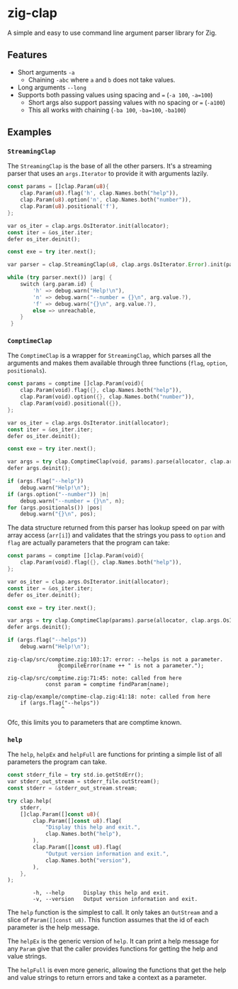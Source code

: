 # zig-clap

A simple and easy to use command line argument parser library for Zig.

## Features

* Short arguments `-a`
  * Chaining `-abc` where `a` and `b` does not take values.
* Long arguments `--long`
* Supports both passing values using spacing and `=` (`-a 100`, `-a=100`)
  * Short args also support passing values with no spacing or `=` (`-a100`)
  * This all works with chaining (`-ba 100`, `-ba=100`, `-ba100`)

## Examples

### `StreamingClap`

The `StreamingClap` is the base of all the other parsers. It's a streaming parser that uses an
`args.Iterator` to provide it with arguments lazily.

```rust
const params = []clap.Param(u8){
    clap.Param(u8).flag('h', clap.Names.both("help")),
    clap.Param(u8).option('n', clap.Names.both("number")),
    clap.Param(u8).positional('f'),
};

var os_iter = clap.args.OsIterator.init(allocator);
const iter = &os_iter.iter;
defer os_iter.deinit();

const exe = try iter.next();

var parser = clap.StreamingClap(u8, clap.args.OsIterator.Error).init(params, iter);

while (try parser.next()) |arg| {
    switch (arg.param.id) {
        'h' => debug.warn("Help!\n"),
        'n' => debug.warn("--number = {}\n", arg.value.?),
        'f' => debug.warn("{}\n", arg.value.?),
        else => unreachable,
    }
 }
```

### `ComptimeClap`

The `ComptimeClap` is a wrapper for `StreamingClap`, which parses all the arguments and makes
them available through three functions (`flag`, `option`, `positionals`).

```rust
const params = comptime []clap.Param(void){
    clap.Param(void).flag({}, clap.Names.both("help")),
    clap.Param(void).option({}, clap.Names.both("number")),
    clap.Param(void).positional({}),
};

var os_iter = clap.args.OsIterator.init(allocator);
const iter = &os_iter.iter;
defer os_iter.deinit();

const exe = try iter.next();

var args = try clap.ComptimeClap(void, params).parse(allocator, clap.args.OsIterator.Error, iter);
defer args.deinit();

if (args.flag("--help"))
    debug.warn("Help!\n");
if (args.option("--number")) |n|
    debug.warn("--number = {}\n", n);
for (args.positionals()) |pos|
    debug.warn("{}\n", pos);
```

The data structure returned from this parser has lookup speed on par with array access (`arr[i]`)
and validates that the strings you pass to `option` and `flag` are actually parameters that the
program can take:

```rust
const params = comptime []clap.Param(void){
    clap.Param(void).flag({}, clap.Names.both("help")),
};

var os_iter = clap.args.OsIterator.init(allocator);
const iter = &os_iter.iter;
defer os_iter.deinit();

const exe = try iter.next();

var args = try clap.ComptimeClap(params).parse(allocator, clap.args.OsIterator.Error, iter);
defer args.deinit();

if (args.flag("--helps"))
    debug.warn("Help!\n");
```

```
zig-clap/src/comptime.zig:103:17: error: --helps is not a parameter.
                @compileError(name ++ " is not a parameter.");
                ^
zig-clap/src/comptime.zig:71:45: note: called from here
            const param = comptime findParam(name);
                                            ^
zig-clap/example/comptime-clap.zig:41:18: note: called from here
    if (args.flag("--helps"))
                 ^
```

Ofc, this limits you to parameters that are comptime known.

### `help`

The `help`, `helpEx` and `helpFull` are functions for printing a simple list of all parameters the
program can take.

```rust
const stderr_file = try std.io.getStdErr();
var stderr_out_stream = stderr_file.outStream();
const stderr = &stderr_out_stream.stream;

try clap.help(
    stderr,
    []clap.Param([]const u8){
        clap.Param([]const u8).flag(
            "Display this help and exit.",
            clap.Names.both("help"),
        ),
        clap.Param([]const u8).flag(
            "Output version information and exit.",
            clap.Names.both("version"),
        ),
    },
);
```

```
        -h, --help      Display this help and exit.
        -v, --version   Output version information and exit.
```

The `help` function is the simplest to call. It only takes an `OutStream` and a slice of
`Param([]const u8)`. This function assumes that the id of each parameter is the help message.

The `helpEx` is the generic version of `help`. It can print a help message for any
`Param` give that the caller provides functions for getting the help and value strings.

The `helpFull` is even more generic, allowing the functions that get the help and value strings
to return errors and take a context as a parameter.
